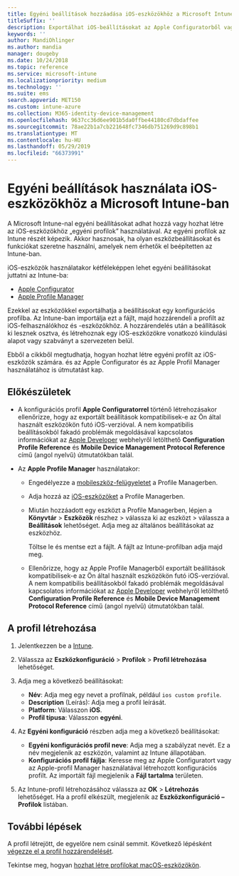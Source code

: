 ```yaml
---
title: Egyéni beállítások hozzáadása iOS-eszközökhöz a Microsoft Intune-ban – Azure | Microsoft Docs
titleSuffix: ''
description: Exportálhat iOS-beállításokat az Apple Configuratorből vagy az Apple Profile Managerből, majd a Microsoft Intune-ba importálhatja őket. Ezek a beállítások létrehozását, használatát és egyéni beállításainak és funkcióinak az iOS-eszközökön. Ez az egyéni profil ezután hozzárendelhető vagy kiosztható a szervezet iOS-eszközei számára kiindulási alap vagy szabvány létrehozása érdekében.
keywords: ''
author: MandiOhlinger
ms.author: mandia
manager: dougeby
ms.date: 10/24/2018
ms.topic: reference
ms.service: microsoft-intune
ms.localizationpriority: medium
ms.technology: ''
ms.suite: ems
search.appverid: MET150
ms.custom: intune-azure
ms.collection: M365-identity-device-management
ms.openlocfilehash: 9637cc36d6ee901b5da0ffbe44180cd7dbdaffee
ms.sourcegitcommit: 78ae22b1a7cb221648fc7346db751269d9c898b1
ms.translationtype: MT
ms.contentlocale: hu-HU
ms.lasthandoff: 05/29/2019
ms.locfileid: "66373991"
---
```

# <a name="use-custom-settings-for-ios-devices-in-microsoft-intune"></a>Egyéni beállítások használata iOS-eszközökhöz a Microsoft Intune-ban

A Microsoft Intune-nal egyéni beállításokat adhat hozzá vagy hozhat létre az iOS-eszközökhöz „egyéni profilok” használatával. Az egyéni profilok az Intune részét képezik. Akkor hasznosak, ha olyan eszközbeállításokat és funkciókat szeretne használni, amelyek nem érhetők el beépítetten az Intune-ban.

iOS-eszközök használatakor kétféleképpen lehet egyéni beállításokat juttatni az Intune-ba:

- [Apple Configurator](https://itunes.apple.com/app/apple-configurator-2/id1037126344?mt=12)
- [Apple Profile Manager](https://support.apple.com/profile-manager)

Ezekkel az eszközökkel exportálhatja a beállításokat egy konfigurációs profilba. Az Intune-ban importálja ezt a fájlt, majd hozzárendeli a profilt az iOS-felhasználókhoz és -eszközökhöz. A hozzárendelés után a beállítások ki lesznek osztva, és létrehoznak egy iOS-eszközökre vonatkozó kiindulási alapot vagy szabványt a szervezeten belül.

Ebből a cikkből megtudhatja, hogyan hozhat létre egyéni profilt az iOS-eszközök számára. és az Apple Configurator és az Apple Profil Manager használatához is útmutatást kap.

## <a name="before-you-begin"></a>Előkészületek

- A konfigurációs profil **Apple Configuratorrel** történő létrehozásakor ellenőrizze, hogy az exportált beállítások kompatibilisek-e az Ön által használt eszközökön futó iOS-verzióval. A nem kompatibilis beállításokból fakadó problémák megoldásával kapcsolatos információkat az [Apple Developer](https://developer.apple.com/) webhelyről letölthető **Configuration Profile Reference** és **Mobile Device Management Protocol Reference** című (angol nyelvű) útmutatókban talál.

- Az **Apple Profile Manager** használatakor:

  - Engedélyezze a [mobileszköz-felügyeletet](https://help.apple.com/serverapp/mac/5.7/#/apd05B9B761-D390-4A75-9251-E9AD29A61D0C) a Profile Managerben.
  - Adja hozzá az [iOS-eszközöket](https://help.apple.com/profilemanager/mac/5.7/#/pm9onzap1984) a Profile Managerben.
  - Miután hozzáadott egy eszközt a Profile Managerben, lépjen a **Könyvtár** > **Eszközök** részhez > válassza ki az eszközt > válassza a **Beállítások** lehetőséget. Adja meg az általános beállításokat az eszközhöz.

    Töltse le és mentse ezt a fájlt. A fájlt az Intune-profilban adja majd meg.

  - Ellenőrizze, hogy az Apple Profile Managerből exportált beállítások kompatibilisek-e az Ön által használt eszközökön futó iOS-verzióval. A nem kompatibilis beállításokból fakadó problémák megoldásával kapcsolatos információkat az [Apple Developer](https://developer.apple.com/) webhelyről letölthető **Configuration Profile Reference** és **Mobile Device Management Protocol Reference** című (angol nyelvű) útmutatókban talál.

## <a name="create-the-profile"></a>A profil létrehozása

1. Jelentkezzen be a [Intune](https://go.microsoft.com/fwlink/?linkid=2090973).
2. Válassza az **Eszközkonfiguráció** > **Profilok** > **Profil létrehozása** lehetőséget.
3. Adja meg a következő beállításokat:

    - **Név**: Adja meg egy nevet a profilnak, például `ios custom profile`.
    - **Description** (Leírás): Adja meg a profil leírását.
    - **Platform**: Válasszon **iOS**.
    - **Profil típusa**: Válasszon **egyéni**.

4. Az **Egyéni konfiguráció** részben adja meg a következő beállításokat:

    - **Egyéni konfigurációs profil neve**: Adja meg a szabályzat nevét. Ez a név megjelenik az eszközön, valamint az Intune állapotában.
    - **Konfigurációs profil fájlja**: Keresse meg az Apple Configuratort vagy az Apple-profil Manager használatával létrehozott konfigurációs profilt. Az importált fájl megjelenik a **Fájl tartalma** területen.

5. Az Intune-profil létrehozásához válassza az **OK** > **Létrehozás** lehetőséget. Ha a profil elkészült, megjelenik az **Eszközkonfiguráció – Profilok** listában.

## <a name="next-steps"></a>További lépések

A profil létrejött, de egyelőre nem csinál semmit. Következő lépésként [végezze el a profil hozzárendelését](device-profile-assign.md).

Tekintse meg, hogyan [hozhat létre profilokat macOS-eszközökön](custom-settings-macos.md). 
